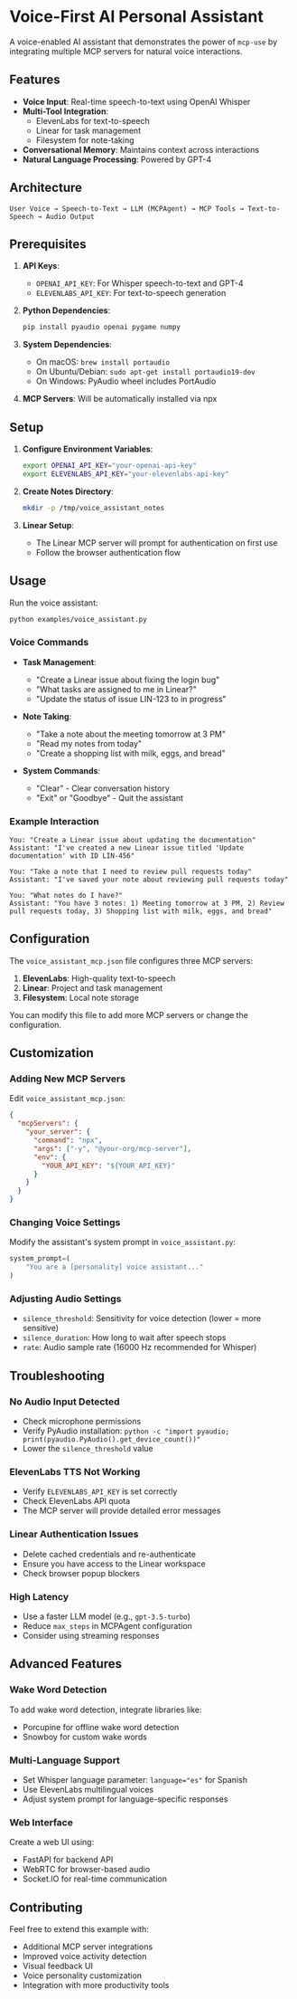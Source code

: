 # Voice-First AI Personal Assistant

A voice-enabled AI assistant that demonstrates the power of `mcp-use` by integrating multiple MCP servers for natural voice interactions.

## Features

- **Voice Input**: Real-time speech-to-text using OpenAI Whisper
- **Multi-Tool Integration**:
  - ElevenLabs for text-to-speech
  - Linear for task management
  - Filesystem for note-taking
- **Conversational Memory**: Maintains context across interactions
- **Natural Language Processing**: Powered by GPT-4

## Architecture

```
User Voice → Speech-to-Text → LLM (MCPAgent) → MCP Tools → Text-to-Speech → Audio Output
```

## Prerequisites

1. **API Keys**:
   - `OPENAI_API_KEY`: For Whisper speech-to-text and GPT-4
   - `ELEVENLABS_API_KEY`: For text-to-speech generation

2. **Python Dependencies**:
   ```bash
   pip install pyaudio openai pygame numpy
   ```

3. **System Dependencies**:
   - On macOS: `brew install portaudio`
   - On Ubuntu/Debian: `sudo apt-get install portaudio19-dev`
   - On Windows: PyAudio wheel includes PortAudio

4. **MCP Servers**: Will be automatically installed via npx

## Setup

1. **Configure Environment Variables**:
   ```bash
   export OPENAI_API_KEY="your-openai-api-key"
   export ELEVENLABS_API_KEY="your-elevenlabs-api-key"
   ```

2. **Create Notes Directory**:
   ```bash
   mkdir -p /tmp/voice_assistant_notes
   ```

3. **Linear Setup**:
   - The Linear MCP server will prompt for authentication on first use
   - Follow the browser authentication flow

## Usage

Run the voice assistant:

```bash
python examples/voice_assistant.py
```

### Voice Commands

- **Task Management**:
  - "Create a Linear issue about fixing the login bug"
  - "What tasks are assigned to me in Linear?"
  - "Update the status of issue LIN-123 to in progress"

- **Note Taking**:
  - "Take a note about the meeting tomorrow at 3 PM"
  - "Read my notes from today"
  - "Create a shopping list with milk, eggs, and bread"

- **System Commands**:
  - "Clear" - Clear conversation history
  - "Exit" or "Goodbye" - Quit the assistant

### Example Interaction

```
You: "Create a Linear issue about updating the documentation"
Assistant: "I've created a new Linear issue titled 'Update documentation' with ID LIN-456"

You: "Take a note that I need to review pull requests today"
Assistant: "I've saved your note about reviewing pull requests today"

You: "What notes do I have?"
Assistant: "You have 3 notes: 1) Meeting tomorrow at 3 PM, 2) Review pull requests today, 3) Shopping list with milk, eggs, and bread"
```

## Configuration

The `voice_assistant_mcp.json` file configures three MCP servers:

1. **ElevenLabs**: High-quality text-to-speech
2. **Linear**: Project and task management
3. **Filesystem**: Local note storage

You can modify this file to add more MCP servers or change the configuration.

## Customization

### Adding New MCP Servers

Edit `voice_assistant_mcp.json`:

```json
{
  "mcpServers": {
    "your_server": {
      "command": "npx",
      "args": ["-y", "@your-org/mcp-server"],
      "env": {
        "YOUR_API_KEY": "${YOUR_API_KEY}"
      }
    }
  }
}
```

### Changing Voice Settings

Modify the assistant's system prompt in `voice_assistant.py`:

```python
system_prompt=(
    "You are a [personality] voice assistant..."
)
```

### Adjusting Audio Settings

- `silence_threshold`: Sensitivity for voice detection (lower = more sensitive)
- `silence_duration`: How long to wait after speech stops
- `rate`: Audio sample rate (16000 Hz recommended for Whisper)

## Troubleshooting

### No Audio Input Detected
- Check microphone permissions
- Verify PyAudio installation: `python -c "import pyaudio; print(pyaudio.PyAudio().get_device_count())"`
- Lower the `silence_threshold` value

### ElevenLabs TTS Not Working
- Verify `ELEVENLABS_API_KEY` is set correctly
- Check ElevenLabs API quota
- The MCP server will provide detailed error messages

### Linear Authentication Issues
- Delete cached credentials and re-authenticate
- Ensure you have access to the Linear workspace
- Check browser popup blockers

### High Latency
- Use a faster LLM model (e.g., `gpt-3.5-turbo`)
- Reduce `max_steps` in MCPAgent configuration
- Consider using streaming responses

## Advanced Features

### Wake Word Detection
To add wake word detection, integrate libraries like:
- Porcupine for offline wake word detection
- Snowboy for custom wake words

### Multi-Language Support
- Set Whisper language parameter: `language="es"` for Spanish
- Use ElevenLabs multilingual voices
- Adjust system prompt for language-specific responses

### Web Interface
Create a web UI using:
- FastAPI for backend API
- WebRTC for browser-based audio
- Socket.IO for real-time communication

## Contributing

Feel free to extend this example with:
- Additional MCP server integrations
- Improved voice activity detection
- Visual feedback UI
- Voice personality customization
- Integration with more productivity tools
